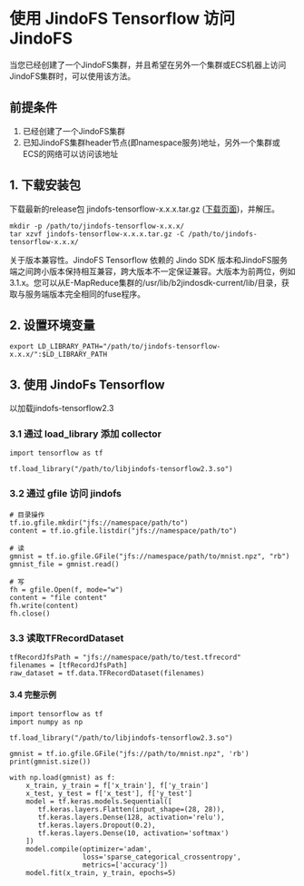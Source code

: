 # 使用 JindoFS Tensorflow 访问 JindoFS

当您已经创建了一个JindoFS集群，并且希望在另外一个集群或ECS机器上访问JindoFS集群时，可以使用该方法。

## 前提条件

1. 已经创建了一个JindoFS集群
2. 已知JindoFS集群header节点(即namespace服务)地址，另外一个集群或ECS的网络可以访问该地址

## 1. 下载安装包
下载最新的release包 jindofs-tensorflow-x.x.x.tar.gz ([下载页面](/docs/jindofs_sdk_download.md))，并解压。

```
mkdir -p /path/to/jindofs-tensorflow-x.x.x/
tar xzvf jindofs-tensorflow-x.x.x.tar.gz -C /path/to/jindofs-tensorflow-x.x.x/
```

关于版本兼容性。JindoFS Tensorflow 依赖的 Jindo SDK 版本和JindoFS服务端之间跨小版本保持相互兼容，跨大版本不一定保证兼容。大版本为前两位，例如3.1.x。您可以从E-MapReduce集群的/usr/lib/b2jindosdk-current/lib/目录，获取与服务端版本完全相同的fuse程序。

## 2. 设置环境变量
```
export LD_LIBRARY_PATH="/path/to/jindofs-tensorflow-x.x.x/":$LD_LIBRARY_PATH
```

## 3. 使用 JindoFs Tensorflow

以加载jindofs-tensorflow2.3

### 3.1 通过 load_library 添加 collector

```
import tensorflow as tf

tf.load_library("/path/to/libjindofs-tensorflow2.3.so")
```

### 3.2 通过 gfile 访问 jindofs

```
# 目录操作
tf.io.gfile.mkdir("jfs://namespace/path/to")
content = tf.io.gfile.listdir("jfs://namespace/path/to")

# 读
gmnist = tf.io.gfile.GFile("jfs://namespace/path/to/mnist.npz", "rb")
gmnist_file = gmnist.read()

# 写
fh = gfile.Open(f, mode="w")
content = "file content"
fh.write(content)
fh.close()
```

### 3.3 读取TFRecordDataset

```
tfRecordJfsPath = "jfs://namespace/path/to/test.tfrecord"
filenames = [tfRecordJfsPath]
raw_dataset = tf.data.TFRecordDataset(filenames)
```

#### 3.4 完整示例

```
import tensorflow as tf
import numpy as np

tf.load_library("/path/to/libjindofs-tensorflow2.3.so")

gmnist = tf.io.gfile.GFile("jfs://path/to/mnist.npz", 'rb')
print(gmnist.size())

with np.load(gmnist) as f:
    x_train, y_train = f['x_train'], f['y_train']
    x_test, y_test = f['x_test'], f['y_test']
    model = tf.keras.models.Sequential([
       tf.keras.layers.Flatten(input_shape=(28, 28)),
       tf.keras.layers.Dense(128, activation='relu'),
       tf.keras.layers.Dropout(0.2),
       tf.keras.layers.Dense(10, activation='softmax')
    ])
    model.compile(optimizer='adam',
                  loss='sparse_categorical_crossentropy',
                  metrics=['accuracy'])
    model.fit(x_train, y_train, epochs=5)
```

